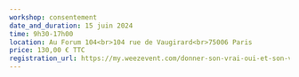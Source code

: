 ```yaml
---
workshop: consentement
date_and_duration: 15 juin 2024
time: 9h30-17h00
location: Au Forum 104<br>104 rue de Vaugirard<br>75006 Paris
price: 130,00 € TTC
registration_url: https://my.weezevent.com/donner-son-vrai-oui-et-son-vrai-non-pour-un-consentement-authentique
---
```

